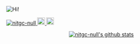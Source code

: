 ![Hi!](https://github.com/nitgc-null/nitgc-null/blob/main/hi!.gif)
<p align="left"> 
	 <a href="https://github.com/nitgc-null/nitgc-null/">
	 	<img src="https://komarev.com/ghpvc/?username=nitgc-null&color=brightgreen" alt="nitgc-null" />
	 </a>
	 <a href="http://twitter.com/NITGC_null">
    <img height="20" src="https://img.shields.io/twitter/follow/NITGC_null?label=Twitter&logo=twitter&style=flat" />
  </a>
  <a href="https://github.com/nitgc-null">
    <img height="20" src="https://img.shields.io/github/followers/nitgc-null?label=follow&logo=github&style=flat" />
  </a>
</p>

<p align="center">
  <a href="https://github.com/nitgc-null"><img src="https://github-readme-stats.vercel.app/api?username=nitgc-null&hide_border=true&show_icons=true&theme=vue&locale=ja" alt="nitgc-null's github stats"></a>
</p>

<!--
**nitgc-null/nitgc-null** is a ✨ _special_ ✨ repository because its `README.md` (this file) appears on your GitHub profile.

Here are some ideas to get you started:

- 🔭 I’m currently working on ...
- 🌱 I’m currently learning ...
- 👯 I’m looking to collaborate on ...
- 🤔 I’m looking for help with ...
- 💬 Ask me about ...
- 📫 How to reach me: ...
- 😄 Pronouns: ...
- ⚡ Fun fact: ...
-->
